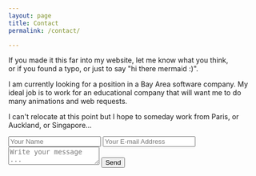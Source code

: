 ```yaml
---
layout: page
title: Contact
permalink: /contact/

---
```


If you made it this far into my website, let me know what you think,  
or if you found a typo, or just to say "hi there mermaid :)".

I am currently looking for a position in a Bay Area software company.
My ideal job is to work for an educational company that will want me to do many animations and web requests.  

I can't relocate at this point but I hope to someday work from Paris, or Auckland, or Singapore...

<form action="https://getsimpleform.com/messages?form_api_token=2244d304b83e7b8dcc6777ed4c32484e" method="post">
  <!-- the redirect_to is optional, the form will redirect to the referrer on submission -->
  <input type='hidden' name='redirect_to' value='http://robotmermaid.com/thank-you/' />
  <input type='text' name='name' placeholder='Your Name' />
  <input type='email' name='email' placeholder='Your E-mail Address' />
  <textarea name='message' placeholder='Write your message ...'></textarea>
  <input type='submit' value='Send' />
</form>

